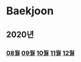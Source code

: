 # Baekjoon

## 2020년

### **[08월](2020-08) [09월](2020-09) [10월](2020-10) [11월](2020-11) [12월](2020-12)**
